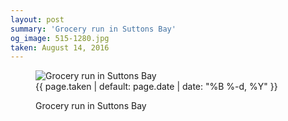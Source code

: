 ```yaml
---
layout: post
summary: 'Grocery run in Suttons Bay'
og_image: 515-1280.jpg
taken: August 14, 2016
---
```


<figure class="post">
 <img alt="Grocery run in Suttons Bay" sizes="(min-width: 700px) 50vw, calc(100vw - 2rem)" src="{{ site.assets_url }}/515-640.jpg" srcset="{{ site.assets_url }}/515-320.jpg 320w, {{ site.assets_url }}/515-640.jpg 640w, {{ site.assets_url }}/515-960.jpg 960w, {{ site.assets_url }}/515-1280.jpg 1280w"/>
 <figcaption>
  <time>
   {{ page.taken | default: page.date | date: "%B %-d, %Y" }}
  </time>
  <p>
   Grocery run in Suttons Bay
  </p>
 </figcaption>
</figure>
